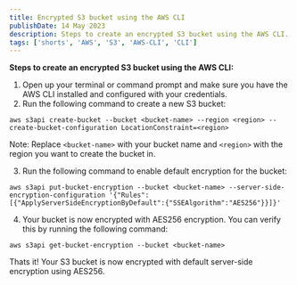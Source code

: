 ```yaml
---
title: Encrypted S3 bucket using the AWS CLI
publishDate: 14 May 2023
description: Steps to create an encrypted S3 bucket using the AWS CLI.
tags: ['shorts', 'AWS', 'S3', 'AWS-CLI', 'CLI']
---
```


**Steps to create an encrypted S3 bucket using the AWS CLI:**

1.  Open up your terminal or command prompt and make sure you have the AWS CLI installed and configured with your credentials.
2.  Run the following command to create a new S3 bucket:

```shell
aws s3api create-bucket --bucket <bucket-name> --region <region> --create-bucket-configuration LocationConstraint=<region>
```

Note: Replace `<bucket-name>` with your bucket name and `<region>` with the region you want to create the bucket in.

3.  Run the following command to enable default encryption for the bucket:

```shell
aws s3api put-bucket-encryption --bucket <bucket-name> --server-side-encryption-configuration '{"Rules":[{"ApplyServerSideEncryptionByDefault":{"SSEAlgorithm":"AES256"}}]}'
```

4.  Your bucket is now encrypted with AES256 encryption. You can verify this by running the following command:

```shell
aws s3api get-bucket-encryption --bucket <bucket-name>
```

Thats it! Your S3 bucket is now encrypted with default server-side encryption using AES256.
